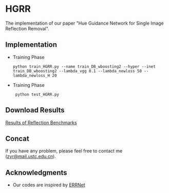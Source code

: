 # HGRR
The implementation of our paper "Hue Guidance Network for Single Image Reflection Removal".

## Implementation
* Training Phase

   ```python train_HGRR.py --name train_DB_wboosting2 --hyper --inet train_DB_wboosting2 --lambda_vgg 0.1 --lambda_newloss 50 --lambda_newloss_H 20```

* Training Phase

   ``` python test_HGRR.py``` 


## Download Results
[Results of Reflection Benchmarks](https://drive.google.com/drive/folders/1JPeI9K-KxUbLk9WNlPIJsdWgrMmW2kPl?usp=sharing)

## Concat
If you have any problem, please feel free to contact me (zyr@mail.ustc.edu.cn).

## Acknowledgments
* Our codes are inspired by [ERRNet](https://github.com/Vandermode/ERRNet)
